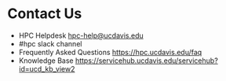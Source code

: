 
# Contact Us

- HPC Helpdesk  hpc-help@ucdavis.edu
- #hpc slack channel
- Frequently Asked Questions https://hpc.ucdavis.edu/faq
- Knowledge Base https://servicehub.ucdavis.edu/servicehub?id=ucd_kb_view2

